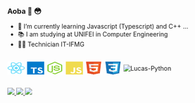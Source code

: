 ### Aoba 👋 :flushed:

- 🌱 I’m currently learning Javascript (Typescript) and C++ ... 
- :books: I am studying at UNIFEI in Computer Engineering
- :man_student: Technician IT-IFMG

<div style="display: inline_block"><br>
 <img align="center" alt="Lucas-React" height="30" width="40" src="https://raw.githubusercontent.com/devicons/devicon/master/icons/react/react-original.svg">
 <img align="center" alt="Lucas-Ts" height="30" width="40" src="https://raw.githubusercontent.com/devicons/devicon/master/icons/typescript/typescript-plain.svg">
 <img align="center" alt="Lucas-Node" height="30" width="40" src="https://raw.githubusercontent.com/devicons/devicon/master/icons/nodejs/nodejs-plain.svg">
  <img align="center" alt="Lucas-Js" height="30" width="40" src="https://raw.githubusercontent.com/devicons/devicon/master/icons/javascript/javascript-plain.svg">
  <img align="center" alt="Lucas-HTML" height="30" width="40" src="https://raw.githubusercontent.com/devicons/devicon/master/icons/html5/html5-original.svg">
  <img align="center" alt="Lucas-CSS" height="30" width="40" src="https://raw.githubusercontent.com/devicons/devicon/master/icons/css3/css3-original.svg">
  <img align="center" alt="Lucas-Python" height="30" width="30" src="https://raw.githubusercontent.com/jmnote/z-icons/master/svg/python.svg">
</div>
 
## 

<div style="display: inline-block">
 <a href="mailto:lucasrochaf2018@gmail.com">
  <img src="https://img.shields.io/badge/Gmail-D14836?style=for-the-badge&logo=gmail&logoColor=white" />
 </a>
 <a href="https://instagram.com/lucas_rocf">
  <img src="https://img.shields.io/badge/Instagram-E4405F?style=for-the-badge&logo=instagram&logoColor=white" />
 </a>
  <a href="https://www.linkedin.com/in/lucas-rocha-fernandes-224927187/">
  <img src="https://img.shields.io/badge/LinkedIn-0077B5?style=for-the-badge&logo=linkedin&logoColor=white" />
 </a>
</div>
